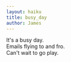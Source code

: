 ```yaml
---
layout: haiku
title: busy_day
author: James
---
```


It's a busy day.<br>
Emails flying to and fro.<br>
Can't wait to go play.<br>

